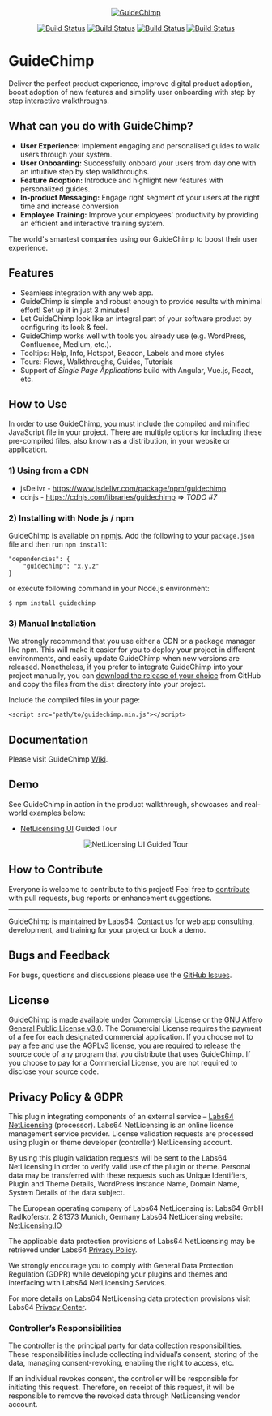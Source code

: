 <a href="https://io.labs64.com/GuideChimp/"><p align="center"><img src="https://github.com/Labs64/guidechimp/blob/master/docs/img/guidechimp-logo-transparent.png"  alt="GuideChimp"></p></a>

<p align="center">
<a href="https://github.com/Labs64/GuideChimp/actions?query=workflow%3A%22GuideChimp+CI%22"><img src="https://github.com/Labs64/GuideChimp/workflows/GuideChimp%20CI/badge.svg" alt="Build Status"></a>
<a href="https://travis-ci.org/Labs64/guidechimp"><img src="https://travis-ci.org/Labs64/guidechimp.svg" alt="Build Status"></a>
<a href="https://badge.fury.io/js/guidechimp"><img src="https://badge.fury.io/js/guidechimp.svg" alt="Build Status"></a>
<a href="https://www.jsdelivr.com/package/npm/guidechimp"><img src="https://data.jsdelivr.com/v1/package/npm/guidechimp/badge" alt="Build Status"></a>
</p>

# GuideChimp

Deliver the perfect product experience, improve digital product adoption, boost adoption of new features and simplify user onboarding with step by step interactive walkthroughs.

## What can you do with GuideChimp?

- <strong>User Experience:</strong> Implement engaging and personalised guides to walk users through your system.
- <strong>User Onboarding:</strong> Successfully onboard your users from day one with an intuitive step by step walkthroughs.
- <strong>Feature Adoption:</strong> Introduce and highlight new features with personalized guides.
- <strong>In-product Messaging:</strong> Engage right segment of your users at the right time and increase conversion
- <strong>Employee Training:</strong> Improve your employees' productivity by providing an efficient and interactive training system.

The world's smartest companies using our GuideChimp to boost their user experience.

## Features

- Seamless integration with any web app.
- GuideChimp is simple and robust enough to provide results with minimal effort! Set up it in just 3 minutes!
- Let GuideChimp look like an integral part of your software product by configuring its look & feel.
- GuideChimp works well with tools you already use (e.g. WordPress, Confluence, Medium, etc.).
- Tooltips: Help, Info, Hotspot, Beacon, Labels and more styles
- Tours: Flows, Walkthroughs, Guides, Tutorials
- Support of *Single Page Applications* build with Angular, Vue.js, React, etc.


## How to Use

In order to use GuideChimp, you must include the compiled and minified JavaScript file in your project. There are multiple options for including these pre-compiled files, also known as a distribution, in your website or application.


### 1) Using from a CDN

- jsDelivr - https://www.jsdelivr.com/package/npm/guidechimp
- cdnjs - https://cdnjs.com/libraries/guidechimp => *TODO #7*


### 2) Installing with Node.js / npm

GuideChimp is available on [npmjs](https://www.npmjs.com/package/guidechimp). Add the following to your `package.json` file and then run `npm install`:
```
"dependencies": {
    "guidechimp": "x.y.z"
}
```

or execute following command in your Node.js environment:

```
$ npm install guidechimp
```


### 3) Manual Installation

We strongly recommend that you use either a CDN or a package manager like npm. This will make it easier for you to deploy your project in different environments, and easily update GuideChimp when new versions are released. Nonetheless, if you prefer to integrate GuideChimp into your project manually, you can [download the release of your choice](https://github.com/Labs64/guidechimp/releases) from GitHub and copy the files from the `dist` directory into your project.

Include the compiled files in your page:
```
<script src="path/to/guidechimp.min.js"></script>
```


## Documentation

Please visit GuideChimp [Wiki](https://github.com/usablica/guidechimp/wiki).


## Demo

See GuideChimp in action in the product walkthrough, showcases and real-world examples below:

- [NetLicensing UI](https://ui.netlicensing.io) Guided Tour

<p align="center"><img src="https://github.com/Labs64/guidechimp/blob/master/docs/img/netlicensing-magnifier.png"  alt="NetLicensing UI Guided Tour"></p>

## How to Contribute

Everyone is welcome to contribute to this project!
Feel free to [contribute](CONTRIBUTING.md) with pull requests, bug reports or enhancement suggestions.

---

GuideChimp is maintained by Labs64.
[Contact](https://www.labs64.com/contact/) us for web app consulting, development, and training for your project or book a demo.


## Bugs and Feedback

For bugs, questions and discussions please use the [GitHub Issues](https://github.com/Labs64/guidechimp/issues).


## License

GuideChimp is made available under [Commercial License](https://www.labs64.com/legal/terms-of-service/website/) or the [GNU Affero General Public License v3.0](LICENSE).
The Commercial License requires the payment of a fee for each designated commercial application. If you choose not to pay a fee and use the AGPLv3 license, you are required to release the source code of any program that you distribute that uses GuideChimp.
If you choose to pay for a Commercial License, you are not required to disclose your source code.


## Privacy Policy & GDPR

This plugin integrating components of an external service – [Labs64 NetLicensing](https://netlicensing.io) (processor). Labs64 NetLicensing is an online license management service provider. License validation requests are processed using plugin or theme developer (controller) NetLicensing account.

By using this plugin validation requests will be sent to the Labs64 NetLicensing in order to verify valid use of the plugin or theme. Personal data may be transferred with these requests such as Unique Identifiers, Plugin and Theme Details, WordPress Instance Name, Domain Name, System Details of the data subject.

The European operating company of Labs64 NetLicensing is:
Labs64 GmbH
Radlkoferstr. 2
81373 Munich, Germany
Labs64 NetLicensing website: [NetLicensing.IO](https://netlicensing.io)

The applicable data protection provisions of Labs64 NetLicensing may be retrieved under Labs64 [Privacy Policy](https://www.labs64.com/legal/privacy-policy/).

We strongly encourage you to comply with General Data Protection Regulation (GDPR) while developing your plugins and themes and interfacing with Labs64 NetLicensing Services.

For more details on Labs64 NetLicensing data protection provisions visit Labs64 [Privacy Center](https://netlicensing.io/wiki/privacy-center).

### Controller’s Responsibilities

The controller is the principal party for data collection responsibilities. These responsibilities include collecting individual’s consent, storing of the data, managing consent-revoking, enabling the right to access, etc.

If an individual revokes consent, the controller will be responsible for initiating this request. Therefore, on receipt of this request, it will be responsible to remove the revoked data through NetLicensing vendor account.
